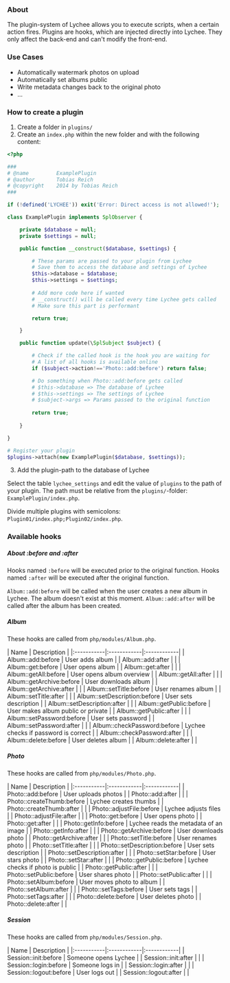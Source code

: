 ### About

The plugin-system of Lychee allows you to execute scripts, when a certain action fires. Plugins are hooks, which are injected directly into Lychee. They only affect the back-end and can't modify the front-end.

### Use Cases

* Automatically watermark photos on upload
* Automatically set albums public
* Write metadata changes back to the original photo
* …

### How to create a plugin

1. Create a folder in `plugins/`
2. Create an `index.php` within the new folder and with the following content:

```php
<?php

###
# @name			ExamplePlugin
# @author		Tobias Reich
# @copyright	2014 by Tobias Reich
###

if (!defined('LYCHEE')) exit('Error: Direct access is not allowed!');

class ExamplePlugin implements SplObserver {

	private $database = null;
	private $settings = null;

	public function __construct($database, $settings) {

		# These params are passed to your plugin from Lychee
		# Save them to access the database and settings of Lychee
		$this->database = $database;
		$this->settings = $settings;
		
		# Add more code here if wanted
		# __construct() will be called every time Lychee gets called
		# Make sure this part is performant

		return true;

	}

	public function update(\SplSubject $subject) {

		# Check if the called hook is the hook you are waiting for
		# A list of all hooks is available online
		if ($subject->action!=='Photo::add:before') return false;

		# Do something when Photo::add:before gets called
		# $this->database => The database of Lychee
		# $this->settings => The settings of Lychee
		# $subject->args => Params passed to the original function
		
		return true;
		
	}

}

# Register your plugin
$plugins->attach(new ExamplePlugin($database, $settings));
```

3. Add the plugin-path to the database of Lychee

Select the table `lychee_settings` and edit the value of `plugins` to the path of your plugin. The path must be relative from the `plugins/`-folder: `ExamplePlugin/index.php`.

Divide multiple plugins with semicolons: `Plugin01/index.php;Plugin02/index.php`.

### Available hooks

##### About :before and :after
Hooks named `:before` will be executed prior to the original function.
Hooks named `:after` will be executed after the original function.

`Album::add:before` will be called when the user creates a new album in Lychee. The album doesn't exist at this moment.
`Album::add:after` will be called after the album has been created.

##### Album
These hooks are called from `php/modules/Album.php`.

| Name | Description |
|:-----------|:------------|:------------|
| Album::add:before | User adds album |
| Album::add:after |  |
| Album::get:before | User opens album |
| Album::get:after |  |
| Album::getAll:before | User opens album overview |
| Album::getAll:after |  |
| Album::getArchive:before | User downloads album |
| Album::getArchive:after |  |
| Album::setTitle:before | User renames album |
| Album::setTitle:after |  |
| Album::setDescription:before | User sets description |
| Album::setDescription:after |  |
| Album::getPublic:before | User makes album public or private |
| Album::getPublic:after |  |
| Album::setPassword:before | User sets password |
| Album::setPassword:after |  |
| Album::checkPassword:before | Lychee checks if password is correct |
| Album::checkPassword:after |  |
| Album::delete:before | User deletes album |
| Album::delete:after |  |

##### Photo
These hooks are called from `php/modules/Photo.php`.

| Name | Description |
|:-----------|:------------|:------------|
| Photo::add:before | User uploads photos |
| Photo::add:after |  |
| Photo::createThumb:before | Lychee creates thumbs |
| Photo::createThumb:after |  |
| Photo::adjustFile:before | Lychee adjusts files |
| Photo::adjustFile:after |  |
| Photo::get:before | User opens photo |
| Photo::get:after |  |
| Photo::getInfo:before | Lychee reads the metadata of an image |
| Photo::getInfo:after |  |
| Photo::getArchive:before | User downloads photo |
| Photo::getArchive:after |  |
| Photo::setTitle:before | User renames photo |
| Photo::setTitle:after |  |
| Photo::setDescription:before | User sets description |
| Photo::setDescription:after |  |
| Photo::setStar:before | User stars photo |
| Photo::setStar:after |  |
| Photo::getPublic:before | Lychee checks if photo is public |
| Photo::getPublic:after |  |
| Photo::setPublic:before | User shares photo |
| Photo::setPublic:after |  |
| Photo::setAlbum:before | User moves photo to album |
| Photo::setAlbum:after |  |
| Photo::setTags:before | User sets tags |
| Photo::setTags:after |  |
| Photo::delete:before | User deletes photo |
| Photo::delete:after |  |

##### Session
These hooks are called from `php/modules/Session.php`.

| Name | Description |
|:-----------|:------------|:------------|
| Session::init:before | Someone opens Lychee |
| Session::init:after |  |
| Session::login:before | Someone logs in |
| Session::login:after |  |
| Session::logout:before | User logs out |
| Session::logout:after |  |